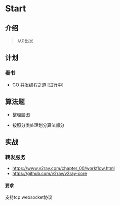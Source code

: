 # Start

## 介绍

> 从0出发

## 计划

### 看书

- GO 并发编程之道 [进行中]

## 算法题

- 整理脑图

- 按照分类处理划分算法部分


## 实战

### 转发服务
- https://www.v2ray.com/chapter_00/workflow.html
- https://github.com/v2ray/v2ray-core

#### 要求
支持tcp websocket协议
